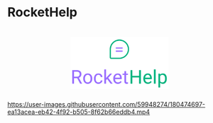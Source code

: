 # RocketHelp
<h1 align="center">
    <img alt="TodoList" title="TodoList" src="src/assets/logo_primary.svg" width="220px" />
</h1>

https://user-images.githubusercontent.com/59948274/180474697-ea13acea-eb42-4f92-b505-8f62b66eddb4.mp4

